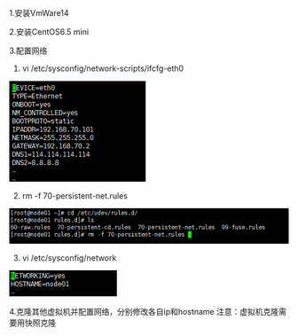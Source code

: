 1.安装VmWare14

2.安装CentOS6.5 mini

3.配置网络


1)   vi /etc/sysconfig/network-scripts/ifcfg-eth0    

![image](https://github.com/wrt199399/My-BigData-Learning-Trip/blob/master/images/网络配置1.png)

2)  rm -f 70-persistent-net.rules 

![image](https://github.com/wrt199399/My-BigData-Learning-Trip/blob/master/images/网络配置2.png)

3)  vi /etc/sysconfig/network

![image](https://github.com/wrt199399/My-BigData-Learning-Trip/blob/master/images/网络配置3.png)

4.克隆其他虚拟机并配置网络，分别修改各自ip和hostname
注意：虚拟机克隆需要用快照克隆
 

